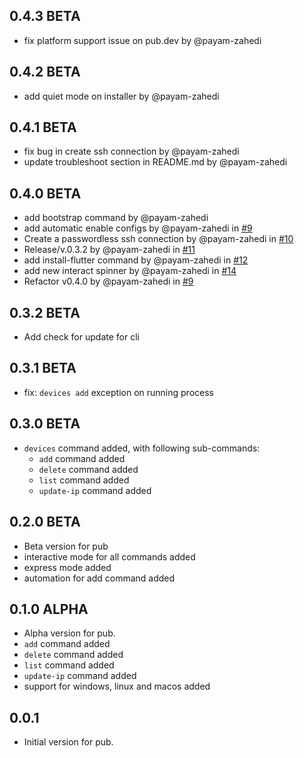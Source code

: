 ## 0.4.3 BETA
* fix platform support issue on pub.dev by @payam-zahedi

## 0.4.2 BETA
* add quiet mode on installer by @payam-zahedi

## 0.4.1 BETA
* fix bug in create ssh connection by @payam-zahedi 
* update troubleshoot section in README.md by @payam-zahedi

## 0.4.0 BETA
* add bootstrap command by @payam-zahedi
* add automatic enable configs by @payam-zahedi in [#9](https://github.com/Snapp-Embedded/snapp_cli/pull/9) 
* Create a passwordless ssh connection by @payam-zahedi in [#10](https://github.com/Snapp-Embedded/snapp_cli/pull/10) 
* Release/v.0.3.2 by @payam-zahedi in [#11](https://github.com/Snapp-Embedded/snapp_cli/pull/11) 
* add install-flutter command  by @payam-zahedi in [#12](https://github.com/Snapp-Embedded/snapp_cli/pull/12) 
* add new interact spinner by @payam-zahedi in [#14](https://github.com/Snapp-Embedded/snapp_cli/pull/14) 
* Refactor v0.4.0 by @payam-zahedi in [#9](https://github.com/Snapp-Embedded/snapp_cli/pull/9) 

## 0.3.2 BETA

- Add check for update for cli 

## 0.3.1 BETA

- fix: `devices add` exception on running process

## 0.3.0 BETA

- `devices` command added, with following sub-commands:
   - `add` command added
   - `delete` command added
   - `list` command added
   - `update-ip` command added
    
## 0.2.0 BETA

- Beta version for pub
- interactive mode for all commands added 
- express mode added
- automation for add command added 

## 0.1.0 ALPHA

- Alpha version for pub.
- `add` command added
- `delete` command added
- `list` command added
- `update-ip` command added
- support for windows, linux and macos added

## 0.0.1

- Initial version for pub.
